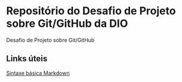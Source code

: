 # Repositório do Desafio de Projeto sobre Git/GitHub da DIO
Desafio de Projeto sobre Git/GitHub

## Links úteis
[Sintaxe básica Markdown](https://www.markdownguide.org/)
